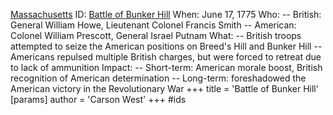  [Massachusetts](./../massachusetts/)
ID: [Battle of Bunker Hill](./../battle-of-bunker-hill/)
When: June 17, 1775
Who:
-- British: General William Howe, Lieutenant Colonel Francis Smith
-- American: Colonel William Prescott, General Israel Putnam
What:
-- British troops attempted to seize the American positions on Breed's Hill and Bunker Hill
-- Americans repulsed multiple British charges, but were forced to retreat due to lack of ammunition
Impact:
-- Short-term: American morale boost, British recognition of American determination
-- Long-term: foreshadowed the American victory in the Revolutionary War
+++
 title = 'Battle of Bunker Hill'
[params]
	author = 'Carson West'
+++
#ids